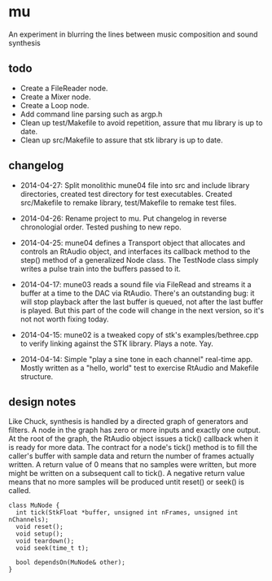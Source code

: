 # mu

An experiment in blurring the lines between music composition and sound synthesis

## todo
* Create a FileReader node.
* Create a Mixer node.
* Create a Loop node.
* Add command line parsing such as argp.h
* Clean up test/Makefile to avoid repetition, assure that mu library
is up to date.
* Clean up src/Makefile to assure that stk library is up to date.

## changelog 

* 2014-04-27: Split monolithic mune04 file into src and include
library directories, created test directory for test executables.
Created src/Makefile to remake library, test/Makefile to remake test
files.

* 2014-04-26: Rename project to mu.  Put changelog in reverse
  chronologial order.  Tested pushing to new repo.

* 2014-04-25: mune04 defines a Transport object that allocates and
controls an RtAudio object, and interfaces its callback method to the
step() method of a generalized Node class.  The TestNode class simply
writes a pulse train into the buffers passed to it.

* 2014-04-17: mune03 reads a sound file via FileRead and streams it a
buffer at a time to the DAC via RtAudio.  There's an outstanding bug:
it will stop playback after the last buffer is queued, not after the
last buffer is played.  But this part of the code will change in the
next version, so it's not not worth fixing today.

* 2014-04-15: mune02 is a tweaked copy of stk's examples/bethree.cpp to
verify linking against the STK library.  Plays a note.  Yay.

* 2014-04-14: Simple "play a sine tone in each channel" real-time app.
Mostly written as a "hello, world" test to exercise RtAudio and
Makefile structure.

## design notes

Like Chuck, synthesis is handled by a directed graph of generators and
filters.  A node in the graph has zero or more inputs and exactly one
output. At the root of the graph, the RtAudio object issues a tick()
callback when it is ready for more data.  The contract for a node's
tick() method is to fill the caller's buffer with sample data and
return the number of frames actually written.  A return value of 0
means that no samples were written, but more might be written on a
subsequent call to tick().  A negative return value means that no more
samples will be produced untit reset() or seek() is called.

    class MuNode {
      int tick(StkFloat *buffer, unsigned int nFrames, unsigned int nChannels);
      void reset();
      void setup();
      void teardown();
      void seek(time_t t);

      bool dependsOn(MuNode& other);
    }


